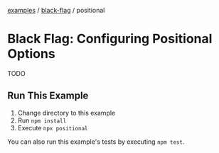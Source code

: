 [examples][1] / [black-flag][2] / positional

# Black Flag: Configuring Positional Options

<!-- TODO -->

TODO

## Run This Example

1. Change directory to this example
2. Run `npm install`
3. Execute `npx positional`

You can also run this example's tests by executing `npm test`.

[1]: ../../README.md
[2]: ../README.md
